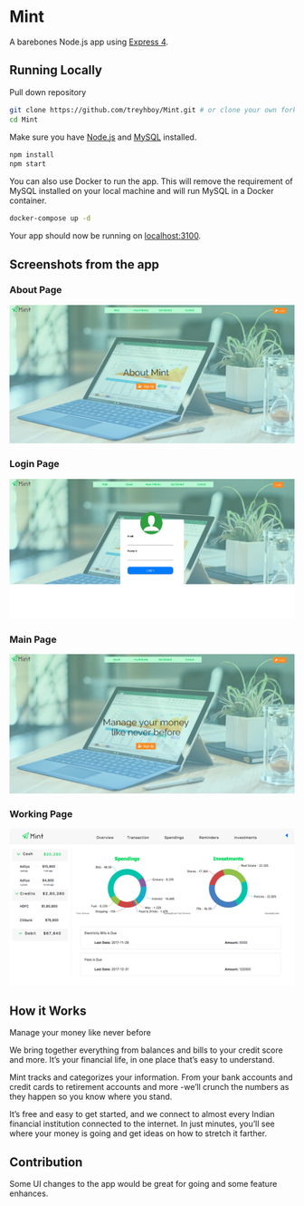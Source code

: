 # Mint

A barebones Node.js app using [Express 4](http://expressjs.com/).

## Running Locally

Pull down repository
```sh
git clone https://github.com/treyhboy/Mint.git # or clone your own fork
cd Mint
```

Make sure you have [Node.js](http://nodejs.org/) and [MySQL](https://dev.mysql.com/downloads/mysql/) installed.

```sh
npm install
npm start
```

You can also use Docker to run the app. This will remove the requirement of MySQL installed on your local machine and will run MySQL in a Docker container.
```sh
docker-compose up -d
```

Your app should now be running on [localhost:3100](http://localhost:3100/).

## Screenshots from the app
### About Page
![about](Screenshots/about.png)

### Login Page
![login](Screenshots/login.png)

### Main Page
![main](Screenshots/main.png)

### Working Page
![working page](Screenshots/working%20page.png)

## How it Works
Manage your money like never before

We bring together everything from balances and bills to your credit score and more. It’s your financial life, in one place that’s easy to understand.
                
Mint tracks and categorizes your information. From your bank accounts and credit cards to retirement accounts and more -we’ll crunch the numbers as they happen so you know where you stand.
                        
It’s free and easy to get started, and we connect to almost every Indian financial institution connected to the internet. In just minutes, you’ll see where your money is going and get ideas on how to stretch it farther.

## Contribution

Some UI changes to the app would be great for going and some feature enhances.

